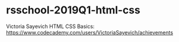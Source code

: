 # rsschool-2019Q1-html-css
Victoria Sayevich
HTML CSS Basics: https://www.codecademy.com/users/VictoriaSayevich/achievements
